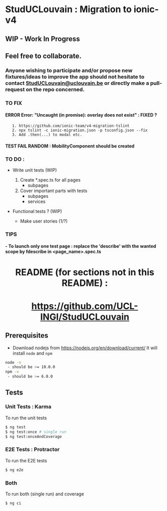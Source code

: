 # StudUCLouvain : Migration to ionic-v4

## WIP - Work In Progress
## Feel free to collaborate.
### Anyone wishing to participate and/or propose new fixtures/ideas to improve the app should not hesitate to contact StudUCLouvain@uclouvain.be or directly make a pull-request on the repo concerned.

### TO FIX
#### ERROR Error: "Uncaught (in promise): overlay does not exist" : FIXED ?
       1. https://github.com/ionic-team/v4-migration-tslint
       2. npx tslint -c ionic-migration.json -p tsconfig.json --fix
       3. Add .then(...) to modal etc.

#### TEST FAIL RANDOM : MobilityComponent should be created


### TO DO :

- Write unit tests (WIP)

  1. Create \*.spec.ts for all pages
     - subpages
  2. Cover important parts with tests
     - subpages
     - services

- Functional tests ? (WIP)

  * Make user stories (1/?)

### TIPS
#### - To launch only one test page : replace the 'describe' with the wanted scope by fdescribe in <page_name>.spec.ts

<div align="center">
       
# README (for sections not in this README) :
# https://github.com/UCL-INGI/StudUCLouvain

</div>

## Prerequisites
- Download nodejs from https://nodejs.org/en/download/current/ It will install `node` and `npm`
```bash
node -v
 - should be >= 10.0.0
npm -v
 - should be >= 6.0.0
```

## Tests

### Unit Tests : Karma
To run the unit tests
```bash
$ ng test
$ ng test:once # single run
$ ng test:onceAndCoverage
```
### E2E Tests : Protractor
To run the E2E tests
```bash
$ ng e2e
```

### Both
To run both (single run) and coverage
```bash
$ ng ci
```
